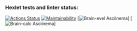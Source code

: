 ### Hexlet tests and linter status:
[![Actions Status](https://github.com/arslnmrzv/python-project-49/actions/workflows/hexlet-check.yml/badge.svg)](https://github.com/arslnmrzv/python-project-49/actions)
[![Maintainability](https://api.codeclimate.com/v1/badges/12b26996b19c269f70b8/maintainability)](https://codeclimate.com/github/arslnmrzv/python-project-49/maintainability)
[![Brain-evel Asciinema](https://asciinema.org/a/nBGZq5civtN1vQNpIcq9Dpf9P)]
[![Brain-calc Asciinema](https://asciinema.org/a/kxenuNuxirNxFgyARhTp2tSEe)]